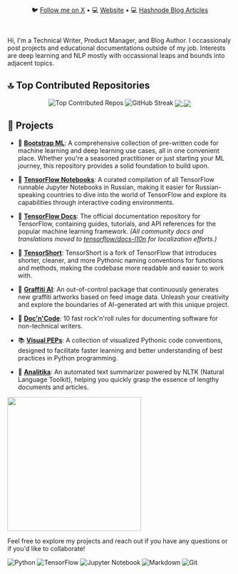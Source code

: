 <div align="center"> 
 <p align="center">
   🐦 <a href="https://twitter.com/anstepin">Follow me on X</a> • 💻 <a href="https://0101011.github.io/">Website</a> • 💻 <a href="https://astepin.hashnode.dev/">Hashnode Blog Articles</a>
 </p>
</div>

<br/>

Hi, I'm a Technical Writer, Product Manager, and Blog Author. I occassionaly post projects and educational documentations outside of my job.
Interests are deep learning and NLP mostly with occassional leaps and bounds into adjacent topics.

## 🔝 Top Contributed Repositories
<div align="center">
  <img src="https://github-contributor-stats.vercel.app/api?username=0101011&limit=5&theme=radical&combine_all_yearly_contributions=true" alt="Top Contributed Repos" />
  <img src="https://github-readme-streak-stats.herokuapp.com/?user=0101011&theme=radical" alt="GitHub Streak" />

 <a href="https://github-readme-stats.vercel.app/api/pin/?username=tensorflow&repo=docs">
  <img align="center" src="https://github-readme-stats.vercel.app/api/pin/?username=tensorflow&repo=docs&theme=radical"/>
  </a>
 <a href="https://github-readme-stats.vercel.app/api/pin/?username=0101011&repo=bootstrap-ml">
  <img align="center" src="https://github-readme-stats.vercel.app/api/pin/?username=0101011&repo=bootstrap-ml&theme=github_dark"/>
</a>
</div>

## 💼 Projects

* 🤖 [**Bootstrap ML**](https://github.com/0101011/bootstrap-ml): A comprehensive collection of pre-written code for machine learning and deep learning use cases, all in one convenient place. Whether you're a seasoned practitioner or just starting your ML journey, this repository provides a solid foundation to build upon.

* 📓 [**TensorFlow Notebooks**](https://github.com/0101011/tensorflow-docs): A curated compilation of all TensorFlow runnable Jupyter Notebooks in Russian, making it easier for Russian-speaking countries to dive into the world of TensorFlow and explore its capabilities through interactive coding environments.

* 📓 [**TensorFlow Docs**](https://github.com/tensorflow/docs): The official documentation repository for TensorFlow, containing guides, tutorials, and API references for the popular machine learning framework. *(All community docs and translations moved to [tensorflow/docs-l10n](https://github.com/tensorflow/docs-l10n) for localization efforts.)*

* 🔄 [**TensorShort**](https://github.com/TensorShort): TensorShort is a fork of TensorFlow that introduces shorter, cleaner, and more Pythonic naming conventions for functions and methods, making the codebase more readable and easier to work with.

* 🎨 [**Graffiti AI**](https://github.com/graffiti-ai): An out-of-control package that continuously generates new graffiti artworks based on feed image data. Unleash your creativity and explore the boundaries of AI-generated art with this unique project.

* 📓 [**Doc'n'Code**](https://github.com/0101011/doc-n-code): 10 fast rock'n'roll rules for documenting software for non-technical writers.

* 📚 [**Visual PEPs**](https://github.com/0101011/Visual-PEPs): A collection of visualized Pythonic code conventions, designed to facilitate faster learning and better understanding of best practices in Python programming.

* 📝 [**Analitika**](https://github.com/0101011/analitika): An automated text summarizer powered by NLTK (Natural Language Toolkit), helping you quickly grasp the essence of lengthy documents and articles.

<a href="https://ko-fi.com/astepin"><img src="https://assets-global.website-files.com/5c14e387dab576fe667689cf/64f1a9ddd0246590df69ea15_kofi_long_button_dark%25402x-p-800.png" width="300" /></a>

Feel free to explore my projects and reach out if you have any questions or if you'd like to collaborate!


![Python](https://img.shields.io/badge/python-3670A0?style=for-the-badge&logo=python&logoColor=ffdd54)
![TensorFlow](https://img.shields.io/badge/TensorFlow-%23FF6F00.svg?style=for-the-badge&logo=TensorFlow&logoColor=white)
![Jupyter Notebook](https://img.shields.io/badge/jupyter-%23FA0F00.svg?style=for-the-badge&logo=jupyter&logoColor=white)
![Markdown](https://img.shields.io/badge/markdown-%23000000.svg?style=for-the-badge&logo=markdown&logoColor=white)
![Git](https://img.shields.io/badge/git-%23F05033.svg?style=for-the-badge&logo=git&logoColor=white)
